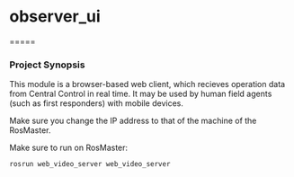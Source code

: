 # observer_ui
=====

### **Project Synopsis**

This module is a browser-based web client, which recieves operation data from Central Control in real time.  It may be used by human field agents (such as first responders) with mobile devices.


Make sure you change the IP address to that of the machine of the RosMaster.

Make sure to run on RosMaster:
```
rosrun web_video_server web_video_server
```
